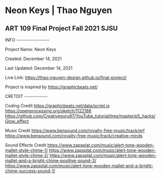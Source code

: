# Neon Keys | Thao Nguyen
ART 109 Final Project 
Fall 2021 SJSU
------------------

INFO -----------------

Project Name: Neon Keys

Created: December 14, 2021

Last Updated: December 14, 2021

Live Link: https://thao-nguyen-design.github.io/final-project/

Project is inspired by https://graphicbeats.net/


CRETDIT ------------

Coding Credit
https://graphicbeats.net/data/script.js
https://openprocessing.org/sketch/1122186
https://github.com/Creativeguru97/YouTube_tutorial/tree/master/p5_hacks/Glow_effect

Music Credit
https://www.bensound.com/royalty-free-music/track/erf
https://www.bensound.com/royalty-free-music/track/creative-minds

Sound Effects Credit
https://www.zapsplat.com/music/alert-tone-wooden-mallet-style-chime-1/
https://www.zapsplat.com/music/alert-tone-wooden-mallet-style-chime-2/
https://www.zapsplat.com/music/alert-tone-wooden-mallet-and-a-bright-chime-positive-sound-3/
https://www.zapsplat.com/music/alert-tone-wooden-mallet-and-a-bright-chime-success-sound-1/
